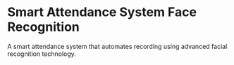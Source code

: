 # Smart Attendance System Face Recognition
 A smart attendance system that automates recording using advanced facial recognition technology.
